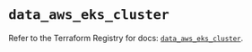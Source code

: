 # `data_aws_eks_cluster`

Refer to the Terraform Registry for docs: [`data_aws_eks_cluster`](https://registry.terraform.io/providers/hashicorp/aws/6.12.0/docs/data-sources/eks_cluster).
